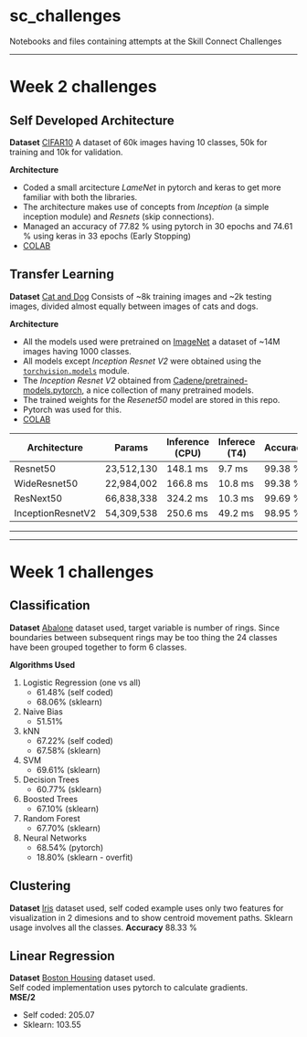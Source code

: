 # sc_challenges
Notebooks and files containing attempts at the Skill Connect Challenges

___

# Week 2 challenges 
## Self Developed Architecture
**Dataset**
[CIFAR10](https://www.tensorflow.org/api_docs/python/tf/keras/datasets/cifar10/load_data)
A dataset of 60k images having 10 classes, 50k for training and 10k for validation.

**Architecture**
- Coded a small arcitecture *LameNet* in pytorch and keras to get more familiar with both the libraries.
- The architecture makes use of concepts from *Inception* (a simple inception module) and *Resnets* (skip connections).
- Managed an accuracy of 77.82 % using pytorch in 30 epochs and 74.61 % using keras in 33 epochs (Early Stopping)
- [COLAB](https://colab.research.google.com/drive/15oDlv8jTjr8f11UuenMCF9ZoDZxlP2JW)

## Transfer Learning
**Dataset**
[Cat and Dog](https://www.kaggle.com/tongpython/cat-and-dog/kernels)
Consists of ~8k training images and ~2k testing images, divided almost equally between images of cats and dogs.

**Architecture**
- All the models used were pretrained on [ImageNet](http://www.image-net.org/) a dataset of ~14M images having 1000 classes.
- All models except *Inception Resnet V2* were obtained using the [`torchvision.models`](https://pytorch.org/docs/stable/torchvision/models.html) module.
- The *Inception Resnet V2* obtained from [Cadene/pretrained-models.pytorch](https://github.com/Cadene/pretrained-models.pytorch), a nice collection of many pretrained models.
- The trained weights for the *Resenet50* model are stored in this repo.
- Pytorch was used for this.
- [COLAB](https://colab.research.google.com/drive/1gMV8g7w3D86ELjb2s0Wfggkl2NwmUH2x)

|Architecture | Params | Inference (CPU) | Inferece (T4) | Accuracy | Loss |
|-----|--------|-----------------|---------------|------|------|
|Resnet50 |23,512,130| 148.1 ms|9.7 ms| 99.38 %|0.32156|
|WideResnet50|22,984,002| 166.8 ms |10.8 ms| 99.38 %|0.32640|
|ResNext50|66,838,338| 324.2 ms|10.3 ms| 99.69 %|0.31897|
|InceptionResnetV2|54,309,538|250.6 ms | 49.2 ms| 98.95 %|0.32489|


---
---

# Week 1 challenges 
## Classification
  **Dataset**
  [Abalone](http://archive.ics.uci.edu/ml/datasets/Abalone) dataset used, target variable is number of rings. Since boundaries between subsequent rings may be too thing the 24 classes have been grouped together to form 6 classes.  

  **Algorithms Used**
  1. Logistic Regression (one vs all)
      - 61.48% (self coded)
      - 68.06% (sklearn)
  2. Naive Bias
      - 51.51%
  3. kNN 
      - 67.22% (self coded)
      - 67.58% (sklearn)
  4. SVM 
      - 69.61% (sklearn)
  5. Decision Trees
      - 60.77% (sklearn)
  6. Boosted Trees
      - 67.10% (sklearn)
  7. Random Forest
      - 67.70% (sklearn)
  8. Neural Networks
      - 68.54% (pytorch)
      - 18.80% (sklearn - overfit)



## Clustering
  **Dataset**
  [Iris](https://scikit-learn.org/stable/modules/generated/sklearn.datasets.load_iris.html) dataset used, self coded example uses only two features for visualization in 2 dimesions and to show centroid movement paths. Sklearn usage involves all the classes.
  **Accuracy**
  88.33 %

## Linear Regression
  **Dataset**
  [Boston Housing](https://scikit-learn.org/stable/modules/generated/sklearn.datasets.load_boston.html) dataset used.  
  Self coded implementation uses pytorch to calculate gradients.  
  **MSE/2**
  - Self coded: 205.07
  - Sklearn: 103.55
